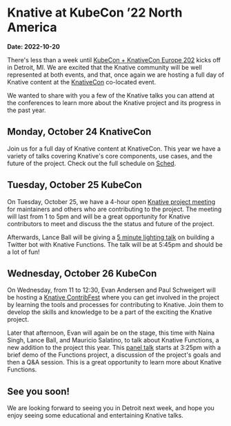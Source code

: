 # Knative at KubeCon ’22 North America

**Date: 2022-10-20**

There's less than a week until
[KubeCon + KnativeCon Europe 202](https://events.linuxfoundation.org/kubecon-cloudnativecon-north-america/)
kicks off in Detroit, MI.
We are excited that the Knative community will be well represented at both events,
and that, once again we are hosting a full day of Knative content at the
[KnativeCon](https://events.linuxfoundation.org/knativecon-north-america/) co-located event.

We wanted to share with you a few of the Knative
talks you can attend at the conferences to learn more about the Knative project and
its progress in the past year.

## Monday, October 24 KnativeCon

Join us for a full day of Knative content at KnativeCon. This year we have a
variety of talks covering Knative's core components, use cases, and the future of
the project. Check out the full schedule on [Sched](https://knativeconna22.sched.com/).

## Tuesday, October 25 KubeCon

On Tuesday, October 25, we have a 4-hour open
[Knative project meeting](https://sched.co/1BaTW) for maintainers
and others who are contributing to the project. The meeting will last from 1 to 5pm
and will be a great opportunity for Knative contributors to meet and discuss the
the status and future of the project.

Afterwards, Lance Ball will be giving a
[5 minute lighting talk](https://sched.co/184sX) on building a Twitter
bot with Knative Functions. The talk will be at 5:45pm and should be a lot of fun!

## Wednesday, October 26 KubeCon

On Wednesday, from 11 to 12:30, Evan Andersen and Paul Schweigert will be hosting a
[Knative ContribFest](https://sched.co/182Pu) where you can get involved in the project
by learning the tools and processes for contributing to Knative. Join them to develop the skills and knowledge to be a part of the exciting the Knative project.

Later that afternoon, Evan will again be on the stage, this time with Naina Singh,
Lance Ball, and Mauricio Salatino, to talk about Knative Functions, a new addition
to the project this year. This [panel talk](https://sched.co/182N0) starts at 3:25pm
with a brief demo of the Functions project, a discussion of the project's goals and
then a Q&A session. This is a great opportunity to learn more about Knative Functions.

## See you soon!

We are looking forward to seeing you in Detroit next week, and hope you enjoy
seeing some educational and entertaining Knative talks.
